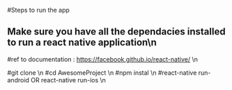 #Steps to run the app

## Make sure you have all the dependacies installed to run a react native application\n
#ref to documentation : https://facebook.github.io/react-native/ \n

#git clone \n
#cd AwesomeProject \n
#npm instal \n
#react-native run-android OR react-native run-ios \n